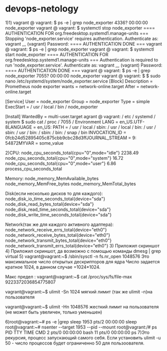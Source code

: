 # devops-netology
1)1) vagrant @ vagrant: $ ps -e | grep node_exporter
4336? 00:00:00 node_exporter vagrant @ vagrant: $ systemctl stop node_exporter ==== AUTHENTICATION FOR org.freedesktop.systemd1.manage-units === Stopping 'node_exporter.service' requires authentication. Authenticate as: vagrant ,,, (vagrant) Password: ==== AUTHENTICATION DONE === vagrant @ vagrant: $ ps -e | grep node_exporter vagrant @ vagrant: $ systemctl start node_exporter ==== AUTHENTICATION FOR org.freedesktop.systemd1.manage-units === Authentication is required to run 'node_exporter.service'. Authenticate as: vagrant ,,, (vagrant) Password: ==== AUTHENTICATION DONE === vagrant @ vagrant: $ ps -e | grep node_exporter 7055? 00:00:00 node_exporter vagrant @ vagrant: $ $ sudo nano /etc/systemd/system/node_exporter.service [Block] Description = Prometheus node exporter wants = network-online.target After = network-online.target

[Service] User = node_exporter Group = node_exporter Type = simple ExecStart = / usr / local / bin / node_exporter

[Install] WantedBy = multi-user.target agrant @ vagrant: / etc / systemd / system $ sudo cat / proc / 7055 / Environment LANG = en_US.UTF-8LANGUAGE = en_US: PATH = / usr / local / sbin: / usr / local / bin: / usr / sbin: / usr / bin: / sbin: / bin: / snap / bin INVOCATION_ID = 0fcb24d52895405c875cbb9cbc28d3ffJOURNAL_STREAM = 9: 54872MYVAR = some_value

2)CPU:
    node_cpu_seconds_total{cpu="0",mode="idle"} 2238.49
    node_cpu_seconds_total{cpu="0",mode="system"} 16.72
    node_cpu_seconds_total{cpu="0",mode="user"} 6.86
    process_cpu_seconds_total
    
Memory:
    node_memory_MemAvailable_bytes 
    node_memory_MemFree_bytes
    node_memory_MemTotal_bytes
    
Disk(если несколько дисков то для каждого):
    node_disk_io_time_seconds_total{device="sda"} 
    node_disk_read_bytes_total{device="sda"} 
    node_disk_read_time_seconds_total{device="sda"} 
    node_disk_write_time_seconds_total{device="sda"}
    
Network(так же для каждого активного адаптера):
    node_network_receive_errs_total{device="eth0"} 
    node_network_receive_bytes_total{device="eth0"} 
    node_network_transmit_bytes_total{device="eth0"}
    node_network_transmit_errs_total{device="eth0"}
 3) Приложил скриншот
 4) Приложил скриншот, да возможно с помощью команды dmesg | grep virtual
 5) vagrant@vagrant:~$ /sbin/sysctl -n fs.nr_open
1048576
Это максимальное число открытых дескрипторов для ядра
Число задается кратное 1024, в данном случае =1024*1024. 

Макс предел :
vagrant@vagrant:~$ cat /proc/sys/fs/file-max
9223372036854775807

vagrant@vagrant:~$ ulimit -Sn
1024
мягкий лимит (так же ulimit -n)на пользователя

vagrant@vagrant:~$ ulimit -Hn
1048576
жесткий лимит на пользователя (не может быть увеличен, только уменьшен)

6)root@vagrant:~# ps -e |grep sleep
   1953 pts/2    00:00:00 sleep
root@vagrant:~# nsenter --target 1953 --pid --mount
root@vagrant:/# ps
    PID TTY          TIME CMD
      2 pts/0    00:00:00 bash
     11 pts/0    00:00:00 ps
  7)Это рекурсия, процесс запускающий самого себя.
  Если установить ulimit -u 50 - число процессов будет ограниченно 50 для пользоователя. 


